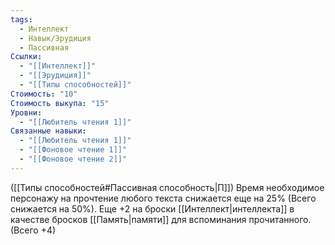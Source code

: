 ```yaml
---
tags:
  - Интеллект
  - Навык/Эрудиция
  - Пассивная
Ссылки:
  - "[[Интеллект]]"
  - "[[Эрудиция]]"
  - "[[Типы способностей]]"
Стоимость: "10"
Стоимость выкупа: "15"
Уровни:
  - "[[Любитель чтения 1]]"
Связанные навыки:
  - "[[Любитель чтения 1]]"
  - "[[Фоновое чтение 1]]"
  - "[[Фоновое чтение 2]]"
---
```

([[Типы способностей#Пассивная способность|П]]) Время необходимое персонажу на прочтение любого текста снижается еще на 25% (Всего снижается на 50%). Еще +2 на броски [[Интеллект|интеллекта]] в качестве бросков [[Память|памяти]] для вспоминания прочитанного.  (Всего +4)